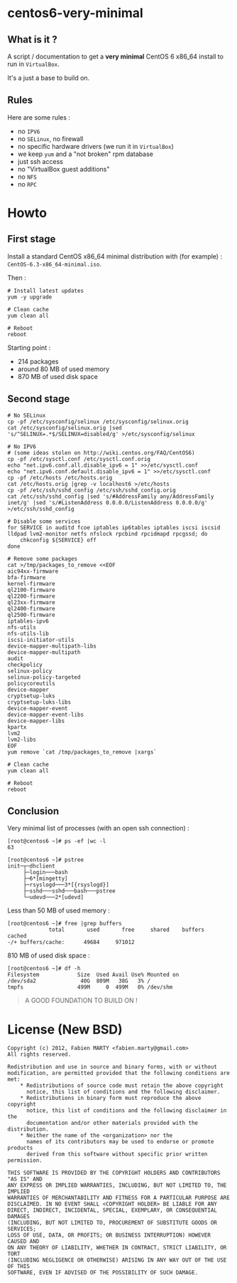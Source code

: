 # centos6-very-minimal

## What is it ?

A script / documentation to get a **very minimal** CentOS 6 x86_64 install to run in `VirtualBox`.

It's a just a base to build on.

## Rules

Here are some rules :

- no `IPV6`
- no `SELinux`, no firewall
- no specific hardware drivers (we run it in `VirtualBox`)
- we keep `yum` and a "not broken" rpm database 
- just ssh access
- no "VirtualBox guest additions"
- no `NFS`
- no `RPC`

# Howto

## First stage

Install a standard CentOS x86_64 minimal distribution with (for example) : `CentOS-6.3-x86_64-minimal.iso`.

Then :

    # Install latest updates
	yum -y upgrade

	# Clean cache
	yum clean all

	# Reboot
	reboot

Starting point :

- 214 packages
- around 80 MB of used memory
- 870 MB of used disk space

## Second stage

	# No SELinux
	cp -pf /etc/sysconfig/selinux /etc/sysconfig/selinux.orig
	cat /etc/sysconfig/selinux.orig |sed 's/^SELINUX=.*$/SELINUX=disabled/g' >/etc/sysconfig/selinux

	# No IPV6
	# (some ideas stolen on http://wiki.centos.org/FAQ/CentOS6)
	cp -pf /etc/sysctl.conf /etc/sysctl.conf.orig
	echo "net.ipv6.conf.all.disable_ipv6 = 1" >>/etc/sysctl.conf
	echo "net.ipv6.conf.default.disable_ipv6 = 1" >>/etc/sysctl.conf
	cp -pf /etc/hosts /etc/hosts.orig
	cat /etc/hosts.orig |grep -v localhost6 >/etc/hosts
	cp -pf /etc/ssh/sshd_config /etc/ssh/sshd_config.orig
	cat /etc/ssh/sshd_config |sed 's/#AddressFamily any/AddressFamily inet/g' |sed 's/#ListenAddress 0.0.0.0/ListenAddress 0.0.0.0/g' >/etc/ssh/sshd_config

	# Disable some services
	for SERVICE in auditd fcoe iptables ip6tables iptables iscsi iscsid lldpad lvm2-monitor netfs nfslock rpcbind rpcidmapd rpcgssd; do
	    chkconfig ${SERVICE} off
	done

	# Remove some packages
	cat >/tmp/packages_to_remove <<EOF
    aic94xx-firmware
	bfa-firmware
	kernel-firmware
	ql2100-firmware
	ql2200-firmware
	ql23xx-firmware
	ql2400-firmware
	ql2500-firmware
	iptables-ipv6
	nfs-utils
	nfs-utils-lib
	iscsi-initiator-utils
	device-mapper-multipath-libs
	device-mapper-multipath
	audit
	checkpolicy
	selinux-policy
	selinux-policy-targeted
	policycoreutils
	device-mapper
	cryptsetup-luks
	cryptsetup-luks-libs
	device-mapper-event
	device-mapper-event-libs
	device-mapper-libs
	kpartx
	lvm2
	lvm2-libs
	EOF
	yum remove `cat /tmp/packages_to_remove |xargs`

	# Clean cache
	yum clean all

	# Reboot
	reboot

## Conclusion

Very minimal list of processes (with an open ssh connection) :

	[root@centos6 ~]# ps -ef |wc -l
	63

	[root@centos6 ~]# pstree
	init─┬─dhclient
	     ├─login───bash
	     ├─6*[mingetty]
	     ├─rsyslogd───3*[{rsyslogd}]
	     ├─sshd───sshd───bash───pstree
	     └─udevd───2*[udevd]

Less than 50 MB of used memory :

	[root@centos6 ~]# free |grep buffers
                 total       used       free     shared    buffers     cached
	-/+ buffers/cache:      49684     971012

810 MB of used disk space :

	[root@centos6 ~]# df -h
	Filesystem            Size  Used Avail Use% Mounted on
	/dev/sda2              40G  809M   38G   3% /
	tmpfs                 499M     0  499M   0% /dev/shm

> A GOOD FOUNDATION TO BUILD ON !

# License (New BSD)

	Copyright (c) 2012, Fabien MARTY <fabien.marty@gmail.com>
	All rights reserved.

	Redistribution and use in source and binary forms, with or without
	modification, are permitted provided that the following conditions are met:
	    * Redistributions of source code must retain the above copyright
	      notice, this list of conditions and the following disclaimer.
	    * Redistributions in binary form must reproduce the above copyright
	      notice, this list of conditions and the following disclaimer in the
	      documentation and/or other materials provided with the distribution.
	    * Neither the name of the <organization> nor the
	      names of its contributors may be used to endorse or promote products
	      derived from this software without specific prior written permission.

	THIS SOFTWARE IS PROVIDED BY THE COPYRIGHT HOLDERS AND CONTRIBUTORS "AS IS" AND
	ANY EXPRESS OR IMPLIED WARRANTIES, INCLUDING, BUT NOT LIMITED TO, THE IMPLIED
	WARRANTIES OF MERCHANTABILITY AND FITNESS FOR A PARTICULAR PURPOSE ARE
	DISCLAIMED. IN NO EVENT SHALL <COPYRIGHT HOLDER> BE LIABLE FOR ANY
	DIRECT, INDIRECT, INCIDENTAL, SPECIAL, EXEMPLARY, OR CONSEQUENTIAL DAMAGES
	(INCLUDING, BUT NOT LIMITED TO, PROCUREMENT OF SUBSTITUTE GOODS OR SERVICES;
	LOSS OF USE, DATA, OR PROFITS; OR BUSINESS INTERRUPTION) HOWEVER CAUSED AND
	ON ANY THEORY OF LIABILITY, WHETHER IN CONTRACT, STRICT LIABILITY, OR TORT
	(INCLUDING NEGLIGENCE OR OTHERWISE) ARISING IN ANY WAY OUT OF THE USE OF THIS
	SOFTWARE, EVEN IF ADVISED OF THE POSSIBILITY OF SUCH DAMAGE.

